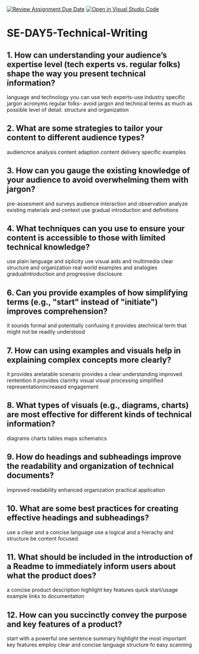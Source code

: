 [![Review Assignment Due Date](https://classroom.github.com/assets/deadline-readme-button-22041afd0340ce965d47ae6ef1cefeee28c7c493a6346c4f15d667ab976d596c.svg)](https://classroom.github.com/a/zsAR-pyY)
[![Open in Visual Studio Code](https://classroom.github.com/assets/open-in-vscode-2e0aaae1b6195c2367325f4f02e2d04e9abb55f0b24a779b69b11b9e10269abc.svg)](https://classroom.github.com/online_ide?assignment_repo_id=18940354&assignment_repo_type=AssignmentRepo)
# SE-DAY5-Technical-Writing
## 1. How can understanding your audience’s expertise level (tech experts vs. regular folks) shape the way you present technical information?
language and technology
you can use tech experts-use industry specific jargon acronyms
regular folks- avoid jargon and technical terms as much as possible
level of detail.
structure and organization
## 2. What are some strategies to tailor your content to different audience types?
audiencnce analysis
content adaption
content delivery
specific examples
## 3. How can you gauge the existing knowledge of your audience to avoid overwhelming them with jargon?
pre-assesment and surveys
audience interaction and observation
analyze existing materials and context
use gradual introduction and definitions 
## 4. What techniques can you use to ensure your content is accessible to those with limited technical knowledge?
use plain language and siplicity
use visual aids and multimedia
clear structure and organization
real world examples and analogies
gradualintroduction and progressive disclosure
## 6. Can you provide examples of how simplifying terms (e.g., "start" instead of "initiate") improves comprehension?
it sounds formal and potentially confusing
it provides atechnical term that might not be readily understood

## 7. How can using examples and visuals help in explaining complex concepts more clearly?
it provides arelatable scenario
provides a clear understanding
improved rentention
it provides claririty
visual
visual processing
simplified representationincreased engagement

## 8. What types of visuals (e.g., diagrams, charts) are most effective for different kinds of technical information?
diagrams 
charts
tables
maps
schematics
## 9. How do headings and subheadings improve the readability and organization of technical documents?
improved readability
enhanced organization
practical application
## 10. What are some best practices for creating effective headings and subheadings?
use a clear and a concise language
use a logical and a hierachy and structure
be content focused
## 11. What should be included in the introduction of a Readme to immediately inform users about what the product does?
 a concise product description
 highlight key features
 quick start/usage example
 links to documentation
## 12. How can you succinctly convey the purpose and key features of a product?
 start with a powerful one sentence summary
 highlight the most important key features
 employ clear and concise language
 structure fo easy scanning
 
